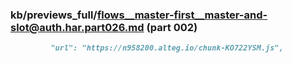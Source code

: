 ### kb/previews_full/flows__master-first__master-and-slot@auth.har.part026.md (part 002)

```md
         "url": "https://n958200.alteg.io/chunk-KO722YSM.js",
      
```

```
